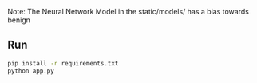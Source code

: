 Note: The Neural Network Model in the static/models/ has a bias towards benign


## Run

```bash
pip install -r requirements.txt
python app.py

```
